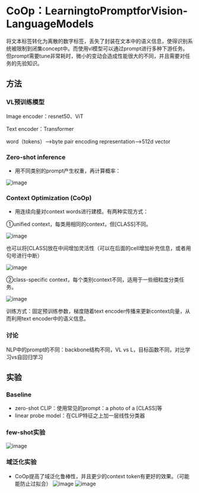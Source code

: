 # CoOp：LearningtoPromptforVision-LanguageModels

将文本标签转化为离散的数字标签，丢失了封装在文本中的语义信息，使得识别系统被限制到闭集concept中。而使用vl模型可以通过prompt进行多种下游任务。但prompt需要tune非常耗时，微小的变动会造成性能很大的不同，并且需要对任务的先验知识。
## 方法
### VL预训练模型

Image encoder：resnet50、ViT

Text encoder：Transformer

word（tokens）-->byte pair encoding representation-->512d vector

### Zero-shot inference
- 用不同类别的prompt产生权重，再计算概率：

![image](https://user-images.githubusercontent.com/49772993/196181119-42136066-7d4f-4c61-9edf-03fd82ff70f1.png)

### Context Optimization (CoOp)
- 用连续向量对context words进行建模。有两种实现方式：

①unified context，每类用相同的context，但[CLASS]不同。

![image](https://user-images.githubusercontent.com/49772993/196181180-5a0d4d04-c8f1-4d11-9363-c8e1d09e3169.png)

也可以将[CLASS]放在中间增加灵活性（可以在后面的cell增加补充信息，或者用句号进行中断）

![image](https://user-images.githubusercontent.com/49772993/196181200-5aa49393-c57b-4a4a-bb88-1852b9afaafe.png)

②class-specific context，每个类别context不同，适用于一些细粒度分类任务。

![image](https://user-images.githubusercontent.com/49772993/196181212-8eeee4a9-536e-4700-ace2-44e044089f02.png)

训练方式：固定预训练参数，梯度随着text encoder传播来更新context向量，从而利用text encoder中的语义信息。
### 讨论
NLP中的prompt的不同：backbone结构不同，VL vs L，目标函数不同，对比学习vs自回归学习
## 实验
### Baseline
- zero-shot CLIP：使用常见的prompt：a photo of a [CLASS]等
- linear probe model：在CLIP特征之上加一层线性分类器
### few-shot实验
![image](https://user-images.githubusercontent.com/49772993/196181229-8231adfb-6b13-4828-96b6-a50f2f6e2a04.png)
### 域泛化实验
- CoOp提高了域泛化鲁棒性，并且更少的context token有更好的效果。（可能能防止过拟合）
![image](https://user-images.githubusercontent.com/49772993/196181292-3cb95de1-0ffc-4013-9b88-bc8809a15ae9.png)
![image](https://user-images.githubusercontent.com/49772993/196181338-ce1c7e92-aaa0-427c-8ed5-8e832f97e30a.png)

